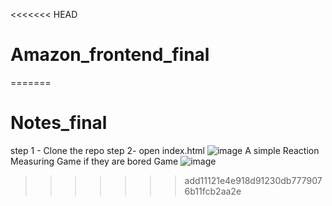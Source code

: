 <<<<<<< HEAD
# Amazon_frontend_final
=======
# Notes_final 
step 1 - Clone the repo
step 2- open index.html
![image](https://github.com/ArindamDutta02082001/Notes_final/assets/83761396/6dccd974-acf5-4c4a-b9ab-a39c56efff3d)
A simple  Reaction Measuring Game if they are bored
Game
![image](https://github.com/ArindamDutta02082001/Notes_final/assets/83761396/da1438c3-857f-4202-a837-555deb6b7f9d)

>>>>>>> add11121e4e918d91230db7779076b11fcb2aa2e
